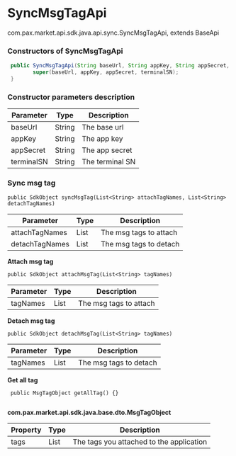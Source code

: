 # SyncMsgTagApi

com.pax.market.api.sdk.java.api.sync.SyncMsgTagApi, extends BaseApi

### Constructors of SyncMsgTagApi

```java
 public SyncMsgTagApi(String baseUrl, String appKey, String appSecret, String terminalSN) {
        super(baseUrl, appKey, appSecret, terminalSN);
 }
```
### Constructor parameters description

| Parameter  | Type   | Description     |
| ---------- | ------ | --------------- |
| baseUrl    | String | The base url    |
| appKey     | String | The app key     |
| appSecret  | String | The app secret  |
| terminalSN | String | The terminal SN |


### Sync msg tag

```
public SdkObject syncMsgTag(List<String> attachTagNames, List<String> detachTagNames)
```

| Parameter      | Type | Description            |
| -------------- | ---- | ---------------------- |
| attachTagNames | List | The msg tags to attach |
| detachTagNames | List | The msg tags to detach |

**Attach msg tag**

```
public SdkObject attachMsgTag(List<String> tagNames)
```

| Parameter | Type | Description            |
| --------- | ---- | ---------------------- |
| tagNames  | List | The msg tags to attach |

**Detach msg tag**

```
public SdkObject detachMsgTag(List<String> tagNames) 
```

| Parameter | Type | Description |
| ------------ | ----------- | ------------------------------------------------------------ |
| tagNames | List    | The msg tags to detach                     |

**Get all tag**

```
 public MsgTagObject getAllTag() {}
 
```

**com.pax.market.api.sdk.java.base.dto.MsgTagObject**

| Property | Type         | Description                              |
| -------- | ------------ | ---------------------------------------- |
| tags     | List<String> | The tags you attached to the application |


